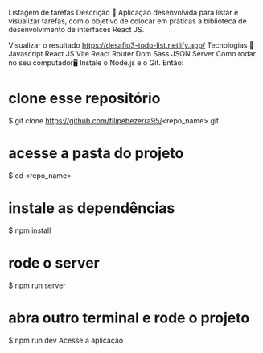 Listagem de tarefas
Descrição 📄
Aplicação desenvolvida para listar e visualizar tarefas, com o objetivo de colocar em práticas a biblioteca de desenvolvimento de interfaces React JS.

Visualizar o resultado
https://desafio3-todo-list.netlify.app/
Tecnologias 🚀
Javascript
React JS
Vite
React Router Dom
Sass
JSON Server
Como rodar no seu computador🖥️
Instale o Node.js e o Git. Então:
# clone esse repositório
$ git clone https://github.com/filipebezerra95/<repo_name>.git

# acesse a pasta do projeto
$ cd <repo_name>

# instale as dependências
$ npm install

# rode o server
$ npm run server

# abra outro terminal e rode o projeto
$ npm run dev
Acesse a aplicação